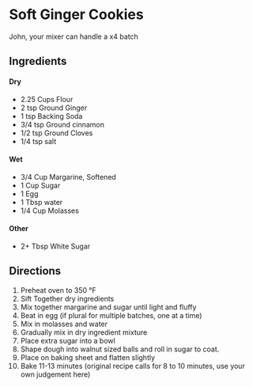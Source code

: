 # Soft Ginger Cookies

John, your mixer can handle a x4 batch

## Ingredients
#### Dry
* 2.25 Cups Flour
* 2 tsp Ground Ginger
* 1 tsp Backing Soda
* 3/4 tsp Ground cinnamon
* 1/2 tsp Ground Cloves
* 1/4 tsp salt

#### Wet
* 3/4 Cup Margarine, Softened
* 1 Cup Sugar
* 1 Egg
* 1 Tbsp water
* 1/4 Cup Molasses

#### Other
* 2+ Tbsp White Sugar

## Directions
1. Preheat oven to 350 °F
2. Sift Together dry ingredients
3. Mix together margarine and sugar until light and fluffy
4. Beat in egg (if plural for multiple batches, one at a time)
5. Mix in molasses and water
6. Gradually mix in dry ingredient mixture
7. Place extra sugar into a bowl
8. Shape dough into walnut sized balls and roll in sugar to coat.
9. Place on baking sheet and flatten slightly
10. Bake 11-13 minutes (original recipe calls for 8 to 10 minutes, use your own judgement here)
